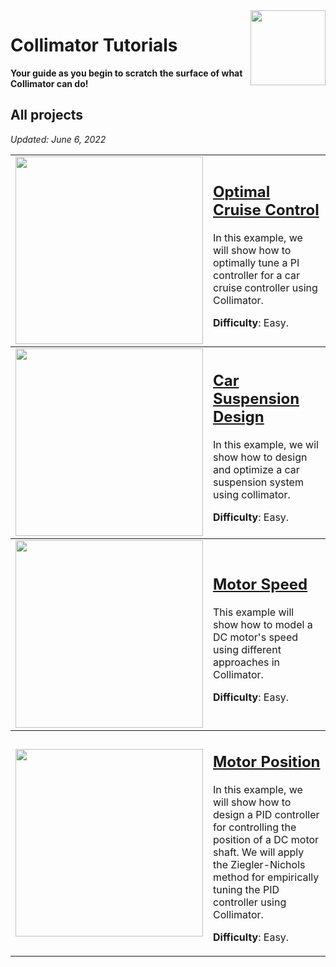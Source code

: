 <img align="right" src="https://user-images.githubusercontent.com/44644848/171723195-8d12ba78-cb32-429e-96c4-b9e99ca92eec.svg" width="120">

# Collimator Tutorials

**Your guide as you begin to scratch the surface of what Collimator can do!**

## All projects
*Updated: June 6, 2022*
<table>
<tbody>
<td><img src="https://user-images.githubusercontent.com/44644848/171918941-04d5ce31-cab9-4e60-a7c7-e2293b23cd5a.jpg"  width=300 /></td>
<td><p><h2><a href="https://github.com/collimator-ai/examples/blob/main/Hybrid%20Examples/newtons-cradle.md">Optimal Cruise Control</a></h2></p>
<p>In this example, we will show how to optimally tune a PI controller for a car cruise controller using Collimator.</p>
<p><strong>Difficulty</strong>: Easy.</p>
</td>
</tbody>
<tbody>
<td><img src="https://user-images.githubusercontent.com/44644848/171918909-ca34ceca-8d40-4293-ab00-270818c6a868.jpg"  width=300 /></td>
<td><p><h2><a href="https://github.com/collimator-ai/examples/blob/main/Hybrid%20Examples/double-bouncing-balls.md">Car Suspension Design</a></h2></p>
<p>In this example, we wil show how to design and optimize a car suspension system using collimator.</p>
<p><strong>Difficulty</strong>: Easy.</p></td>
</tbody>
<tbody>
<td><img src="https://user-images.githubusercontent.com/44644848/171918981-6f80450d-fcca-4585-8f29-709e77c5530e.jpg"  width=300 /></td>
<td><p><h2><a href="https://github.com/collimator-ai/examples/blob/main/Hybrid%20Examples/double-bouncing-balls.md">Motor Speed </a></h2></p>
<p>This example will show how to model a DC motor's speed using different approaches in Collimator.</p>
<p><strong>Difficulty</strong>: Easy.</p></td>
</tbody>
<tbody>
<td><img src="https://user-images.githubusercontent.com/44644848/171918981-6f80450d-fcca-4585-8f29-709e77c5530e.jpg"  width=300 /></td>
<td><p><h2><a href="https://github.com/collimator-ai/examples/blob/main/Hybrid%20Examples/double-bouncing-balls.md">Motor Position</a></h2></p>
<p>In this example, we will show how to design a PID controller for controlling the position of a DC motor shaft. We will apply the Ziegler-Nichols method for empirically tuning the PID controller using Collimator.</p>
<p><strong>Difficulty</strong>: Easy.</p></td>
</tbody>

